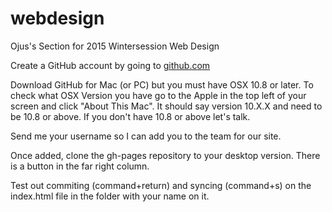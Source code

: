 webdesign
=========

Ojus's Section for 2015 Wintersession Web Design

Create a GitHub account by going to [github.com](https://github.com)

Download GitHub for Mac (or PC) but you must have OSX 10.8 or later. To check what OSX Version you have go to the Apple in the top left of your screen and click "About This Mac". It should say version 10.X.X and need to be 10.8 or above. If you don't have 10.8 or above let's talk.

Send me your username so I can add you to the team for our site.

Once added, clone the gh-pages repository to your desktop version. There is a button in the far right column.

Test out commiting (command+return) and syncing (command+s) on the index.html file in the folder with your name on it.
